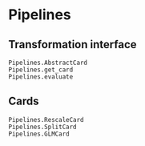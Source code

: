 # Pipelines

## Transformation interface

```@docs
Pipelines.AbstractCard
Pipelines.get_card
Pipelines.evaluate
```

## Cards

```@docs
Pipelines.RescaleCard
Pipelines.SplitCard
Pipelines.GLMCard
```